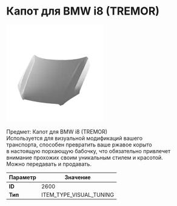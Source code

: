 # Капот для BMW i8 (TREMOR)

![Item Image](../img/2600.webp?raw=true)

Предмет: Капот для BMW i8 (TREMOR)<br>Используется для визуальной модификаций вашего<br>транспорта, способен превратить ваше ржавое корыто<br>в настоящую порхающую бабочку, что обязательно привлечет<br>внимание прохожих своим уникальным стилем и красотой.<br>Можно передавать и продавать.


| Параметр | Значение |
|----------|----------|
| **ID** | 2600 |
| **Тип** | ITEM_TYPE_VISUAL_TUNING |

